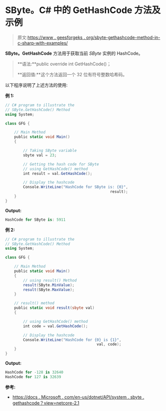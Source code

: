 # SByte。C# 中的 GetHashCode 方法及示例

> 原文:[https://www . geesforgeks . org/sbyte-gethashcode-method-in-c-sharp-with-examples/](https://www.geeksforgeeks.org/sbyte-gethashcode-method-in-c-sharp-with-examples/)

**SByte。GetHashCode** 方法用于获取当前 *SByte* 实例的 HashCode。

> **语法:**public override int GetHashCode()；
> 
> **返回值:**这个方法返回一个 32 位有符号整数哈希码。

以下程序说明了上述方法的使用:

**例 1:**

```cs
// C# program to illustrate the
// SByte.GetHashCode() Method
using System;

class GFG {

    // Main Method
    public static void Main()
    {

        // Taking SByte variable
        sbyte val = 23;

        // Getting the hash code for SByte
        // using GetHashCode() method
        int result = val.GetHashCode();

        // Display the hashcode
        Console.WriteLine("HashCode for SByte is: {0}",
                                               result);
    }
}
```

**Output:**

```cs
HashCode for SByte is: 5911

```

**例 2:**

```cs
// C# program to illustrate the
// SByte.GetHashCode() Method
using System;

class GFG {

    // Main Method
    public static void Main()
    {
        // using result() Method
        result(SByte.MinValue);
        result(SByte.MaxValue);
    }

    // result() method
    public static void result(sbyte val)
    {

        // using GetHashCode() method
        int code = val.GetHashCode();

        // Display the hashcode
        Console.WriteLine("HashCode for {0} is {1}",
                                         val, code);
    }
}
```

**Output:**

```cs
HashCode for -128 is 32640
HashCode for 127 is 32639

```

**参考:**

*   [https://docs . Microsoft . com/en-us/dotnet/API/system . sbyte . gethashcode？view=netcore-2.1](https://docs.microsoft.com/en-us/dotnet/api/system.sbyte.gethashcode?view=netcore-2.1)